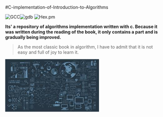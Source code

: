 #C-implementation-of-Introduction-to-Algorithms

![GCC](https://img.shields.io/badge/GDB-v5.4.0-brightgreen.svg)![gdb](https://img.shields.io/badge/gdb-v7.11.1-brightgreen.svg)  ![Hex.pm](https://img.shields.io/hexpm/l/plug.svg?style=flat-square)  

**Its' a repository of algorithms implementation written with c. Because it was written during the reading of the book, it only contains a part and is gradually being improved.** 

> As the most classic book in algorithm, I have to admit that it is not easy and full of joy to learn it.

![al](images.jpeg)



